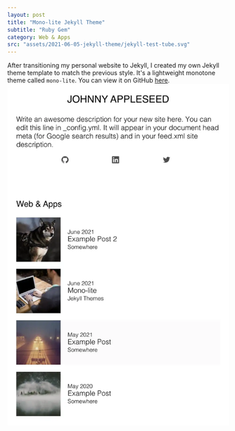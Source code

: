```yaml
---
layout: post
title: "Mono-lite Jekyll Theme"
subtitle: "Ruby Gem"
category: Web & Apps
src: "assets/2021-06-05-jekyll-theme/jekyll-test-tube.svg"
---
```

After transitioning my personal website to Jekyll, I created my own Jekyll theme template to match the previous style. It's a lightweight monotone theme called `mono-lite`. You can view it on GitHub [here](https://github.com/dylanhawley/mono-lite).
![Screenshot](https://raw.githubusercontent.com/dylanhawley/mono-lite/main/screenshot.webp)